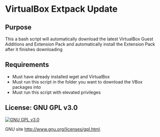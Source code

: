 # VirtualBox Extpack Update

## Purpose

This a bash script will automatically download the latest VirtualBox Guest Additions and Extension Pack and automatically install the Extension Pack after it finishes downloading

## Requirements

* Must have already installed wget and VirtualBox
* Must run this script in the folder you want to download the VBox packages into 
* Must run this script with elevated privileges

## License: GNU GPL v3.0

[![GNU GPL v3.0](http://www.gnu.org/graphics/gplv3-127x51.png)](http://www.gnu.org/licenses/gpl.html)

GNU site <http://www.gnu.org/licenses/gpl.html>.